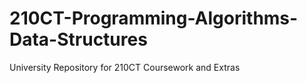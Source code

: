 # 210CT-Programming-Algorithms-Data-Structures
University Repository for  210CT Coursework and Extras
